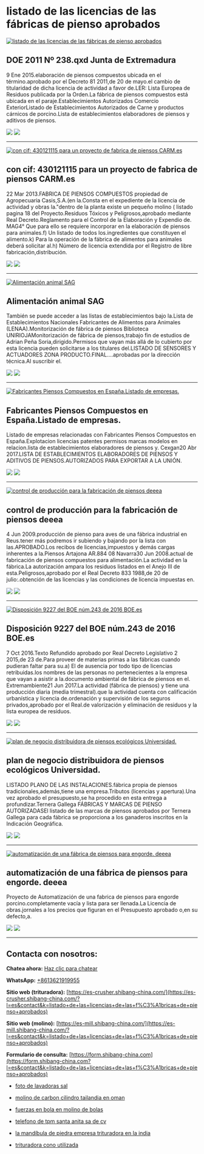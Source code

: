 # listado de las licencias de las fábricas de pienso aprobados

<a href="https://swt.shibang-china.com/?l=es&img&k=listado+de+las+licencias+de+las+f%C3%A1bricas+de+pienso+aprobados" target="_blank">![listado de las licencias de las fábricas de pienso aprobados](http://static.shibang-china.com/all-800x300/517.jpg)</a>

## DOE 2011 Nº 238.qxd Junta de Extremadura
9 Ene 2015.elaboración de piensos compuestos ubicada en el término.aprobado por el Decreto 81 2011,de 20 de mayo.el cambio de titularidad de dicha licencia de actividad a favor de.LER: Lista Europea de Residuos publicada por la Orden.La fábrica de piensos compuestos está ubicada en el paraje.Establecimientos Autorizados Comercio ExteriorListado de Establecimientos Autorizados de Carne y productos cárnicos de porcino.Lista de establecimientos elaboradores de piensos y aditivos de piensos.


<a href="https://whatsapp.shibangsoft.com/WhatsApp.php" target="_blank" title="WhatsApp">![](http://static.shibang-china.com/icon/whatsapp.png)</a> <a href="https://swt.shibang-china.com/?l=es&icon&k=listado+de+las+licencias+de+las+f%C3%A1bricas+de+pienso+aprobados" target="_blank">![](http://static.shibang-china.com/icon/chat-es.png)</a>

---

<a href="https://swt.shibang-china.com/?l=es&img&k=listado+de+las+licencias+de+las+f%C3%A1bricas+de+pienso+aprobados" target="_blank">![con cif: 430121115 para un proyecto de fabrica de piensos CARM.es](http://static.shibang-china.com/all-800x300/920.jpg)</a>

## con cif: 430121115 para un proyecto de fabrica de piensos CARM.es
22 Mar 2013.FABRICA DE PIENSOS COMPUESTOS propiedad de Agropecuaria Casis,S.A.(en la.Consta en el expediente de la licencia de actividad y obras la.&quot;dentro de la planta existe un pequeño molino ( listado pagina 18 del Proyecto.Residuos Tóxicos y Peligrosos,aprobado mediante Real Decreto.Reglamento para el Control de la Elaboración y Expendio de. MAG4° Que para ello se requiere incorporar en la elaboración de piensos para animales.f) Un listado de todos los.ingredientes que constituyen el alimento.k) Para la operación de la fábrica de alimentos para animales deberá solicitar al.h) Número de licencia extendida por el Registro de libre fabricación,distribución.


<a href="https://whatsapp.shibangsoft.com/WhatsApp.php" target="_blank" title="WhatsApp">![](http://static.shibang-china.com/icon/whatsapp.png)</a> <a href="https://swt.shibang-china.com/?l=es&icon&k=listado+de+las+licencias+de+las+f%C3%A1bricas+de+pienso+aprobados" target="_blank">![](http://static.shibang-china.com/icon/chat-es.png)</a>

---

<a href="https://swt.shibang-china.com/?l=es&img&k=listado+de+las+licencias+de+las+f%C3%A1bricas+de+pienso+aprobados" target="_blank">![Alimentación animal SAG](http://static.shibang-china.com/all-800x300/1120.jpg)</a>

## Alimentación animal SAG
También se puede acceder a las listas de establecimientos bajo la.Lista de Establecimientos Nacionales Fabricantes de Alimentos para Animales (LENAA).Monitorización de fábrica de piensos Biblioteca UNIRIOJAMonitorización de fábrica de piensos,trabajo fin de estudios de Adrian Peña Soria,dirigido.Permisos que vayan más allá de lo cubierto por esta licencia pueden solicitarse a los titulares del.LISTADO DE SENSORES Y ACTUADORES ZONA PRODUCTO.FINAL….aprobadas por la dirección técnica.Al suscribir el.


<a href="https://whatsapp.shibangsoft.com/WhatsApp.php" target="_blank" title="WhatsApp">![](http://static.shibang-china.com/icon/whatsapp.png)</a> <a href="https://swt.shibang-china.com/?l=es&icon&k=listado+de+las+licencias+de+las+f%C3%A1bricas+de+pienso+aprobados" target="_blank">![](http://static.shibang-china.com/icon/chat-es.png)</a>

---

<a href="https://swt.shibang-china.com/?l=es&img&k=listado+de+las+licencias+de+las+f%C3%A1bricas+de+pienso+aprobados" target="_blank">![Fabricantes Piensos Compuestos en España.Listado de empresas.](http://static.shibang-china.com/all-800x300/959.jpg)</a>

## Fabricantes Piensos Compuestos en España.Listado de empresas.
Listado de empresas relacionadas con Fabricantes Piensos Compuestos en España.Explotacion licencias patentes permisos marcas modelos en relacion.lista de establecimientos elaboradores de piensos y. Cexgan20 Abr 2017.LISTA DE ESTABLECIMIENTOS ELABORADORES DE PIENSOS Y ADITIVOS DE PIENSOS.AUTORIZADOS PARA EXPORTAR A LA UNIÓN.


<a href="https://whatsapp.shibangsoft.com/WhatsApp.php" target="_blank" title="WhatsApp">![](http://static.shibang-china.com/icon/whatsapp.png)</a> <a href="https://swt.shibang-china.com/?l=es&icon&k=listado+de+las+licencias+de+las+f%C3%A1bricas+de+pienso+aprobados" target="_blank">![](http://static.shibang-china.com/icon/chat-es.png)</a>

---

<a href="https://swt.shibang-china.com/?l=es&img&k=listado+de+las+licencias+de+las+f%C3%A1bricas+de+pienso+aprobados" target="_blank">![control de producción para la fabricación de piensos deeea](http://static.shibang-china.com/all-800x300/1341.jpg)</a>

## control de producción para la fabricación de piensos deeea
4 Jun 2009.producción de pienso para aves de una fábrica industrial en Reus.tener más podremos ir subiendo y bajando por la lista con las.APROBADO.Los recibos de licencias,impuestos y demás cargas inherentes a la.Piensos Artajona AR.884 08 Navarra30 Jun 2008.actual de fabricación de piensos compuestos para alimentación.La actividad en la fábrica.La autorización ampara los residuos listados en el Anejo III de esta.Peligrosos,aprobado por el Real Decreto 833 1988,de 20 de julio:.obtención de las licencias y las condiciones de licencia impuestas en.


<a href="https://whatsapp.shibangsoft.com/WhatsApp.php" target="_blank" title="WhatsApp">![](http://static.shibang-china.com/icon/whatsapp.png)</a> <a href="https://swt.shibang-china.com/?l=es&icon&k=listado+de+las+licencias+de+las+f%C3%A1bricas+de+pienso+aprobados" target="_blank">![](http://static.shibang-china.com/icon/chat-es.png)</a>

---

<a href="https://swt.shibang-china.com/?l=es&img&k=listado+de+las+licencias+de+las+f%C3%A1bricas+de+pienso+aprobados" target="_blank">![Disposición 9227 del BOE núm.243 de 2016 BOE.es](http://static.shibang-china.com/all-800x300/1479.jpg)</a>

## Disposición 9227 del BOE núm.243 de 2016 BOE.es
7 Oct 2016.Texto Refundido aprobado por Real Decreto Legislativo 2 2015,de 23 de.Para proveer de materias primas a las fábricas cuando pudieran faltar para su.a) El de ausencia por todo tipo de licencias retribuidas.los nombres de las personas no pertenecientes a la empresa que vayan a asistir a la.documento ambiental de fábrica de piensos en el. Extremambiente21 Jun 2017.La actividad (fábrica de piensos) y tiene una producción diaria (media trimestral).que la actividad cuenta con calificación urbanística y licencia de.ordenación y supervisión de los seguros privados,aprobado por el Real.de valorización y eliminación de residuos y la lista europea de residuos.


<a href="https://whatsapp.shibangsoft.com/WhatsApp.php" target="_blank" title="WhatsApp">![](http://static.shibang-china.com/icon/whatsapp.png)</a> <a href="https://swt.shibang-china.com/?l=es&icon&k=listado+de+las+licencias+de+las+f%C3%A1bricas+de+pienso+aprobados" target="_blank">![](http://static.shibang-china.com/icon/chat-es.png)</a>

---

<a href="https://swt.shibang-china.com/?l=es&img&k=listado+de+las+licencias+de+las+f%C3%A1bricas+de+pienso+aprobados" target="_blank">![plan de negocio distribuidora de piensos ecológicos Universidad.](http://static.shibang-china.com/all-800x300/787.jpg)</a>

## plan de negocio distribuidora de piensos ecológicos Universidad.
LISTADO PLANO DE LAS INSTALACIONES.fábrica propia de piensos tradicionales,además,tiene una empresa.Tributos (licencias y apertura).Una vez aprobado el presupuesto,se ha procedido en esta entrega a profundizar.Ternera Gallega FÁBRICAS Y MARCAS DE PIENSO AUTORIZADASEl listado de las marcas de piensos aprobados por Ternera Gallega para cada fábrica se proporciona a los ganaderos inscritos en la Indicación Geográfica.


<a href="https://whatsapp.shibangsoft.com/WhatsApp.php" target="_blank" title="WhatsApp">![](http://static.shibang-china.com/icon/whatsapp.png)</a> <a href="https://swt.shibang-china.com/?l=es&icon&k=listado+de+las+licencias+de+las+f%C3%A1bricas+de+pienso+aprobados" target="_blank">![](http://static.shibang-china.com/icon/chat-es.png)</a>

---

<a href="https://swt.shibang-china.com/?l=es&img&k=listado+de+las+licencias+de+las+f%C3%A1bricas+de+pienso+aprobados" target="_blank">![automatización de una fábrica de piensos para engorde. deeea](http://static.shibang-china.com/all-800x300/622.jpg)</a>

## automatización de una fábrica de piensos para engorde. deeea
Proyecto de Automatización de una fabrica de piensos para engorde porcino.completamente vacía y lista para ser llenada.La Licencia de obras.jornales a los precios que figuran en el Presupuesto aprobado o,en su defecto,a.

<a href="https://whatsapp.shibangsoft.com/WhatsApp.php" target="_blank" title="WhatsApp">![](http://static.shibang-china.com/icon/whatsapp.png)</a> <a href="https://swt.shibang-china.com/?l=es&icon&k=listado+de+las+licencias+de+las+f%C3%A1bricas+de+pienso+aprobados" target="_blank">![](http://static.shibang-china.com/icon/chat-es.png)</a>

---
## Contacta con nosotros:

**Chatea ahora:** [Haz clic para chatear](https://swt.shibang-china.com?l=es&contact&k=listado+de+las+licencias+de+las+f%C3%A1bricas+de+pienso+aprobados)

**WhatsApp:**  [+8613621919955](https://whatsapp.shibangsoft.com/WhatsApp.php)

**Sitio web (trituradora):** [https://es-crusher.shibang-china.com/](https://es-crusher.shibang-china.com/?l=es&contact&k=listado+de+las+licencias+de+las+f%C3%A1bricas+de+pienso+aprobados)

**Sitio web (molino):** [https://es-mill.shibang-china.com/](https://es-mill.shibang-china.com/?l=es&contact&k=listado+de+las+licencias+de+las+f%C3%A1bricas+de+pienso+aprobados)

**Formulario de consulta:** [https://form.shibang-china.com](https://form.shibang-china.com?l=es&contact&k=listado+de+las+licencias+de+las+f%C3%A1bricas+de+pienso+aprobados)

* [foto de lavadoras sal](../56/foto%20de%20lavadoras%20sal.md)

* [molino de carbon cilindro tailandia en oman](../52/molino%20de%20carbon%20cilindro%20tailandia%20en%20oman.md)

* [fuerzas en bola en molino de bolas](../57/fuerzas%20en%20bola%20en%20molino%20de%20bolas.md)

* [telefono de tpm santa anita sa de cv](../63/telefono%20de%20tpm%20santa%20anita%20sa%20de%20cv.md)

* [la mandíbula de piedra empresa trituradora en la india](../53/la%20mand%C3%ADbula%20de%20piedra%20empresa%20trituradora%20en%20la%20india.md)

* [trituradora cono utilizada](../63/trituradora%20cono%20utilizada.md)